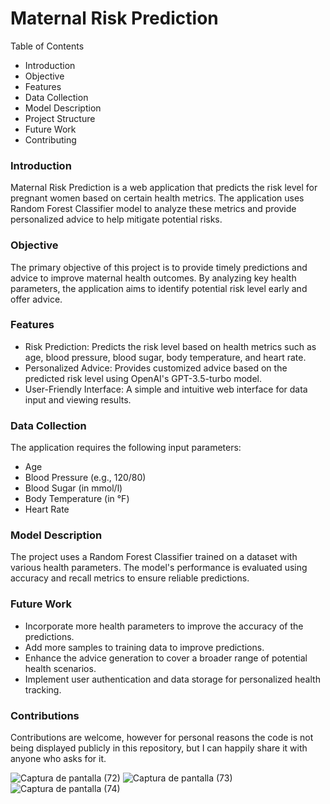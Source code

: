 # Maternal Risk Prediction
Table of Contents
- Introduction
- Objective
- Features
- Data Collection
- Model Description
- Project Structure
- Future Work
- Contributing
  
### Introduction
Maternal Risk Prediction is a web application that predicts the risk level for pregnant women based on certain health metrics. The application uses Random Forest Classifier model to analyze these metrics and provide personalized advice to help mitigate potential risks.

### Objective
The primary objective of this project is to provide timely predictions and advice to improve maternal health outcomes. By analyzing key health parameters, the application aims to identify potential risk level early and offer advice.

### Features
- Risk Prediction: Predicts the risk level based on health metrics such as age, blood pressure, blood sugar, body temperature, and heart rate.
- Personalized Advice: Provides customized advice based on the predicted risk level using OpenAI's GPT-3.5-turbo model.
- User-Friendly Interface: A simple and intuitive web interface for data input and viewing results.
  
### Data Collection
The application requires the following input parameters:
- Age
- Blood Pressure (e.g., 120/80)
- Blood Sugar (in mmol/l)
- Body Temperature (in °F)
- Heart Rate

### Model Description
The project uses a Random Forest Classifier trained on a dataset with various health parameters. The model's performance is evaluated using accuracy and recall metrics to ensure reliable predictions.

### Future Work
- Incorporate more health parameters to improve the accuracy of the predictions.
- Add more samples to training data to improve predictions.
- Enhance the advice generation to cover a broader range of potential health scenarios.
- Implement user authentication and data storage for personalized health tracking.

### Contributions
Contributions are welcome, however for personal reasons the code is not being displayed publicly in this repository, but I can happily share it with anyone who asks for it.

![Captura de pantalla (72)](https://github.com/aranzanarcia/Maternal_risk_model/assets/165634773/aa29b7cc-1b8d-46ca-b8b4-284967e6d829)
![Captura de pantalla (73)](https://github.com/aranzanarcia/Maternal_risk_model/assets/165634773/2131a4e4-e3eb-435f-b1fa-08385d2d3ac6)
![Captura de pantalla (74)](https://github.com/aranzanarcia/Maternal_risk_model/assets/165634773/e264af5a-2725-4a0c-9712-5d4c96756de2)

